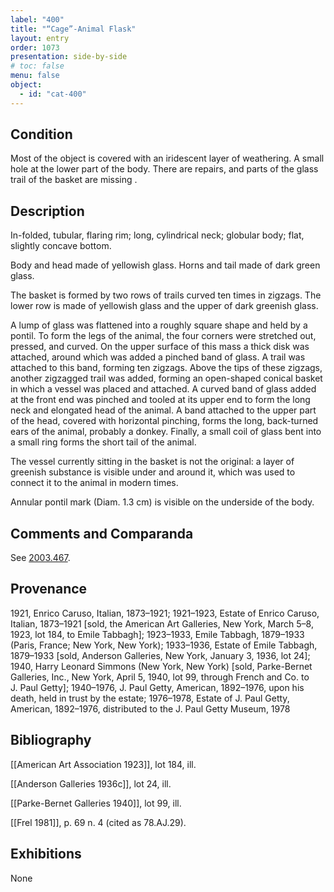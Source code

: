 ```yaml
---
label: "400"
title: "“Cage”-Animal Flask"
layout: entry
order: 1073
presentation: side-by-side
# toc: false
menu: false
object:
  - id: "cat-400"
---
```


## Condition

Most of the object is covered with an iridescent layer of weathering. A small hole at the lower part of the body. There are repairs, and parts of the glass trail of the basket are missing .

## Description

In-folded, tubular, flaring rim; long, cylindrical neck; globular body; flat, slightly concave bottom.

Body and head made of yellowish glass. Horns and tail made of dark green glass.

The basket is formed by two rows of trails curved ten times in zigzags. The lower row is made of yellowish glass and the upper of dark greenish glass.

A lump of glass was flattened into a roughly square shape and held by a pontil. To form the legs of the animal, the four corners were stretched out, pressed, and curved. On the upper surface of this mass a thick disk was attached, around which was added a pinched band of glass. A trail was attached to this band, forming ten zigzags. Above the tips of these zigzags, another zigzagged trail was added, forming an open-shaped conical basket in which a vessel was placed and attached. A curved band of glass added at the front end was pinched and tooled at its upper end to form the long neck and elongated head of the animal. A band attached to the upper part of the head, covered with horizontal pinching, forms the long, back-turned ears of the animal, probably a donkey. Finally, a small coil of glass bent into a small ring forms the short tail of the animal.

The vessel currently sitting in the basket is not the original: a layer of greenish substance is visible under and around it, which was used to connect it to the animal in modern times.

Annular pontil mark (Diam. 1.3 cm) is visible on the underside of the body.

## Comments and Comparanda

See [2003.467](#cat).

## Provenance

1921, Enrico Caruso, Italian, 1873–1921; 1921–1923, Estate of Enrico Caruso, Italian, 1873–1921 \[sold, the American Art Galleries, New York, March 5–8, 1923, lot 184, to Emile Tabbagh\]; 1923–1933, Emile Tabbagh, 1879–1933 (Paris, France; New York, New York); 1933–1936, Estate of Emile Tabbagh, 1879–1933 \[sold, Anderson Galleries, New York, January 3, 1936, lot 24\]; 1940, Harry Leonard Simmons (New York, New York) \[sold, Parke-Bernet Galleries, Inc., New York, April 5, 1940, lot 99, through French and Co. to J. Paul Getty\]; 1940–1976, J. Paul Getty, American, 1892–1976, upon his death, held in trust by the estate; 1976–1978, Estate of J. Paul Getty, American, 1892–1976, distributed to the J. Paul Getty Museum, 1978

## Bibliography

[[American Art Association 1923]], lot 184, ill.

[[Anderson Galleries 1936c]], lot 24, ill.

[[Parke-Bernet Galleries 1940]], lot 99, ill.

[[Frel 1981]], p. 69 n. 4 (cited as 78.AJ.29).

## Exhibitions

None